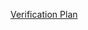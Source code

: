 [Verification Plan](https://docs.google.com/spreadsheets/d/1bRYJw8jaobOS4Bg_yENTMNEiKAr4dOpn2SAucVQ8jHw/edit?gid=0#gid=0)
